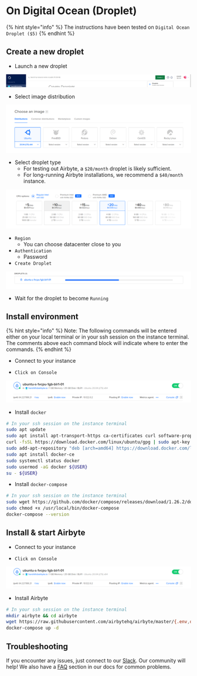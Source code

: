 # On Digital Ocean \(Droplet\)

{% hint style="info" %}
The instructions have been tested on `Digital Ocean Droplet ($5)`
{% endhint %}

## Create a new droplet

* Launch a new droplet

![](../.gitbook/assets/digitalocean_launch_droplet.png)

* Select image distribution 

![](../.gitbook/assets/dg_choose_ditribution.png)

* Select droplet type
  * For testing out Airbyte, a `$20/month` droplet is likely sufficient.
  * For long-running Airbyte installations, we recommend a `$40/month` instance.

![](../.gitbook/assets/dg_droplet_type.png)

* `Region` 
  * You can choose datacenter close to you
* `Authentication`
  * Password
* `Create Droplet`

![](../.gitbook/assets/dg_droplet_creating.png)

* Wait for the droplet to become `Running`

## Install environment

{% hint style="info" %}
Note: The following commands will be entered either on your local terminal or in your ssh session on the instance terminal. The comments above each command block will indicate where to enter the commands.
{% endhint %}

* Connect to your instance

* `Click on Console`

![](../.gitbook/assets/dg_console.png)

* Install `docker`

```bash
# In your ssh session on the instance terminal
sudo apt update
sudo apt install apt-transport-https ca-certificates curl software-properties-common
curl -fsSL https://download.docker.com/linux/ubuntu/gpg | sudo apt-key add -
sudo add-apt-repository "deb [arch=amd64] https://download.docker.com/linux/ubuntu focal stable"
sudo apt install docker-ce
sudo systemctl status docker
sudo usermod -aG docker ${USER}
su - ${USER}
```

* Install `docker-compose`

```bash
# In your ssh session on the instance terminal
sudo wget https://github.com/docker/compose/releases/download/1.26.2/docker-compose-$(uname -s)-$(uname -m) -O /usr/local/bin/docker-compose
sudo chmod +x /usr/local/bin/docker-compose
docker-compose --version
```
## Install & start Airbyte

* Connect to your instance

* `Click on Console`

![](../.gitbook/assets/dg_console.png)

* Install Airbyte

```bash
# In your ssh session on the instance terminal
mkdir airbyte && cd airbyte
wget https://raw.githubusercontent.com/airbytehq/airbyte/master/{.env,docker-compose.yaml}
docker-compose up -d
```

## Troubleshooting

If you encounter any issues, just connect to our [Slack](https://slack.airbyte.io). Our community will help! We also have a [FAQ](../troubleshooting/on-deploying.md) section in our docs for common problems.

